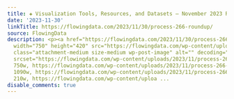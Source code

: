 ```yaml
---
title: ✚ Visualization Tools, Resources, and Datasets – November 2023 Roundup
date: '2023-11-30'
linkTitle: https://flowingdata.com/2023/11/30/process-266-roundup/
source: FlowingData
description: <p><a href="https://flowingdata.com/2023/11/30/process-266-roundup/"><img
  width="750" height="420" src="https://flowingdata.com/wp-content/uploads/2023/11/process-266-featured-750x420.png"
  class="attachment-medium size-medium wp-post-image" alt="" decoding="async" loading="lazy"
  srcset="https://flowingdata.com/wp-content/uploads/2023/11/process-266-featured-750x420.png
  750w, https://flowingdata.com/wp-content/uploads/2023/11/process-266-featured-1090x610.png
  1090w, https://flowingdata.com/wp-content/uploads/2023/11/process-266-featured-210x118.png
  210w, https://flowingdata.com/wp-content/uploa ...
disable_comments: true
---
```

<p><a href="https://flowingdata.com/2023/11/30/process-266-roundup/"><img width="750" height="420" src="https://flowingdata.com/wp-content/uploads/2023/11/process-266-featured-750x420.png" class="attachment-medium size-medium wp-post-image" alt="" decoding="async" loading="lazy" srcset="https://flowingdata.com/wp-content/uploads/2023/11/process-266-featured-750x420.png 750w, https://flowingdata.com/wp-content/uploads/2023/11/process-266-featured-1090x610.png 1090w, https://flowingdata.com/wp-content/uploads/2023/11/process-266-featured-210x118.png 210w, https://flowingdata.com/wp-content/uploa ...